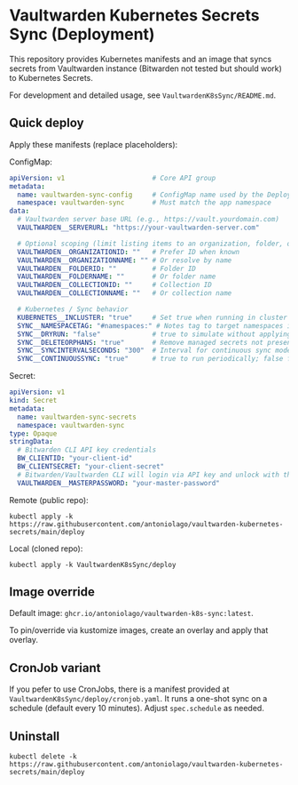# Vaultwarden Kubernetes Secrets Sync (Deployment)

This repository provides Kubernetes manifests and an image that syncs secrets from Vaultwarden instance (Bitwarden not tested but should work) to Kubernetes Secrets.

For development and detailed usage, see `VaultwardenK8sSync/README.md`.

## Quick deploy

Apply these manifests (replace placeholders):

ConfigMap:
```yaml
apiVersion: v1                      # Core API group
metadata:
  name: vaultwarden-sync-config     # ConfigMap name used by the Deployment
  namespace: vaultwarden-sync       # Must match the app namespace
data:
  # Vaultwarden server base URL (e.g., https://vault.yourdomain.com)
  VAULTWARDEN__SERVERURL: "https://your-vaultwarden-server.com"

  # Optional scoping (limit listing items to an organization, folder, or collection)
  VAULTWARDEN__ORGANIZATIONID: ""   # Prefer ID when known
  VAULTWARDEN__ORGANIZATIONNAME: "" # Or resolve by name
  VAULTWARDEN__FOLDERID: ""         # Folder ID
  VAULTWARDEN__FOLDERNAME: ""       # Or folder name
  VAULTWARDEN__COLLECTIONID: ""     # Collection ID
  VAULTWARDEN__COLLECTIONNAME: ""   # Or collection name

  # Kubernetes / Sync behavior
  KUBERNETES__INCLUSTER: "true"     # Set true when running in cluster
  SYNC__NAMESPACETAG: "#namespaces:" # Notes tag to target namespaces in Vaultwarden items
  SYNC__DRYRUN: "false"             # true to simulate without applying changes
  SYNC__DELETEORPHANS: "true"       # Remove managed secrets not present in Vaultwarden
  SYNC__SYNCINTERVALSECONDS: "300"  # Interval for continuous sync mode
  SYNC__CONTINUOUSSYNC: "true"      # true to run periodically; false for one-shot (good for cronjobs)
```

Secret:
```yaml
apiVersion: v1
kind: Secret
metadata:
  name: vaultwarden-sync-secrets
  namespace: vaultwarden-sync
type: Opaque
stringData:
  # Bitwarden CLI API key credentials
  BW_CLIENTID: "your-client-id"
  BW_CLIENTSECRET: "your-client-secret"
  # Bitwarden/Vaultwarden CLI will login via API key and unlock with this password
  VAULTWARDEN__MASTERPASSWORD: "your-master-password"

```

Remote (public repo):

```
kubectl apply -k https://raw.githubusercontent.com/antoniolago/vaultwarden-kubernetes-secrets/main/deploy
```

Local (cloned repo):

```
kubectl apply -k VaultwardenK8sSync/deploy
```

## Image override

Default image: `ghcr.io/antoniolago/vaultwarden-k8s-sync:latest`.

To pin/override via kustomize images, create an overlay and apply that overlay.

## CronJob variant

If you pefer to use CronJobs, there is a manifest provided at `VaultwardenK8sSync/deploy/cronjob.yaml`. It runs a one-shot sync on a schedule (default every 10 minutes). Adjust `spec.schedule` as needed.

## Uninstall

```
kubectl delete -k https://raw.githubusercontent.com/antoniolago/vaultwarden-kubernetes-secrets/main/deploy
```